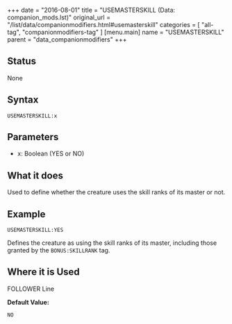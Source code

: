 +++
date = "2016-08-01"
title = "USEMASTERSKILL (Data: companion_mods.lst)"
original_url = "/list/data/companionmodifiers.html#usemasterskill"
categories = [ "all-tag", "companionmodifiers-tag" ]
[menu.main]
    name = "USEMASTERSKILL"
    parent = "data_companionmodifiers"
+++

## Status

None

## Syntax

`USEMASTERSKILL:x`

## Parameters

-   x: Boolean (YES or NO)



What it does
------------

Used to define whether the creature uses the skill ranks of its master
or not.

Example
-------

`USEMASTERSKILL:YES`

Defines the creature as using the skill ranks of its master, including
those granted by the `BONUS:SKILLRANK` tag.

Where it is Used
----------------

FOLLOWER Line

**Default Value:**

`NO`

